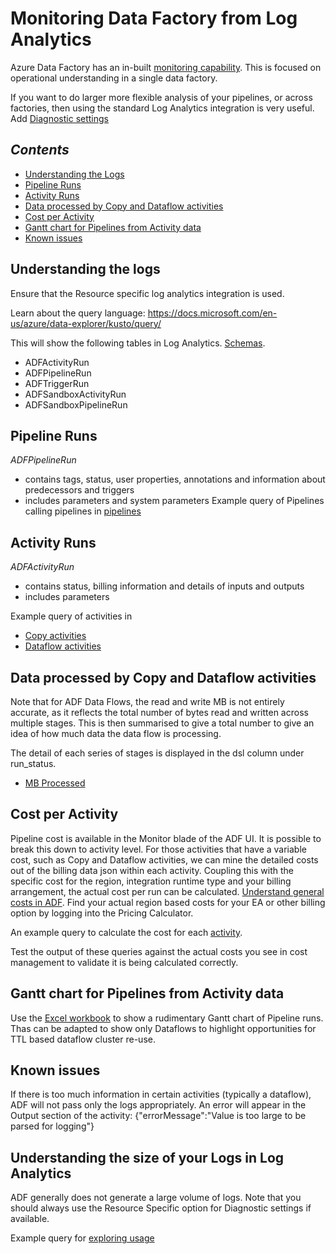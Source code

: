 # Monitoring Data Factory from Log Analytics

Azure Data Factory has an in-built [monitoring capability](https://docs.microsoft.com/en-us/azure/data-factory/monitor-visually). This is focused on operational understanding in a single data factory.

If you want to do larger more flexible analysis of your pipelines, or across factories, then using the standard Log Analytics integration is very useful.
Add [Diagnostic settings](/media/DiagnosticSettings.png)

## *Contents*

- [Understanding the Logs](#understanding-the-logs)
- [Pipeline Runs](#pipeline-runs)
- [Activity Runs](#activity-runs)
- [Data processed by Copy and Dataflow activities](#data-processed-by-copy-and-dataflow-activities)
- [Cost per Activity](#cost-per-activity)
- [Gantt chart for Pipelines from Activity data](#gantt-chart-for-pipelines-from-activity-data)
- [Known issues](#known-issues)



## Understanding the logs

Ensure that the Resource specific log analytics integration is used.

Learn about the query language: https://docs.microsoft.com/en-us/azure/data-explorer/kusto/query/

This will show the following tables in Log Analytics. [Schemas](https://docs.microsoft.com/en-us/azure/data-factory/monitor-schema-logs-events).

- ADFActivityRun
- ADFPipelineRun
- ADFTriggerRun
- ADFSandboxActivityRun
- ADFSandboxPipelineRun

## Pipeline Runs

*ADFPipelineRun*
 - contains tags, status, user properties, annotations and information about predecessors and triggers
 - includes parameters and system parameters
Example query of Pipelines calling pipelines in [pipelines](/loganalytics_queries/pipeline_linking.kql)

## Activity Runs

*ADFActivityRun*
 - contains status, billing information and details of inputs and outputs
 - includes parameters 

Example query of activities in 
 - [Copy activities](./loganalytics_queries/activity_copy.kql)
 - [Dataflow activities](./loganalytics_queries/activity_dataflows.kql)

 ## Data processed by Copy and Dataflow activities

Note that for ADF Data Flows, the read and write MB is not entirely accurate, as it reflects the total number of bytes read and written across multiple stages.
This is then summarised to give a total number to give an idea of how much data the data flow is processing.

The detail of each series of stages is displayed in the dsl column under run_status.

- [MB Processed](./loganalytics_queries/activity_mb_processed.kql)

## Cost per Activity
 
 Pipeline cost is available in the Monitor blade of the ADF UI. It is possible to break this down to activity level.
 For those activities that have a variable cost, such as Copy and Dataflow activities, we can mine the detailed costs out of the billing data json within each activity.
 Coupling this with the specific cost for the region, integration runtime type and your billing arrangement, the actual cost per run can be calculated.
 [Understand general costs in ADF](https://azure.microsoft.com/en-gb/pricing/details/data-factory/data-pipeline/). Find your actual region based costs for your EA or other billing option by logging into the Pricing Calculator.

 An example query to calculate the cost for each [activity](/loganalytics_queries/activity_cost.kql). 

 Test the output of these queries against the actual costs you see in cost management to validate it is being calculated correctly.

## Gantt chart for Pipelines from Activity data 

Use the [Excel workbook](/media/ADF_Gantt.xlsx) to show a rudimentary Gantt chart of Pipeline runs. Thas can be adapted to show only Dataflows to highlight opportunities for TTL based dataflow cluster re-use.


## Known issues

If there is too much information in certain activities (typically a dataflow), ADF will not pass only the logs appropriately. An error will appear in the Output section of the activity: {"errorMessage":"Value is too large to be parsed for logging"}

## Understanding the size of your Logs in Log Analytics

ADF generally does not generate a large volume of logs. Note that you should always use the Resource Specific option for Diagnostic settings if available.

Example query for [exploring usage](./loganalytics_queries/usage_explore.kql)